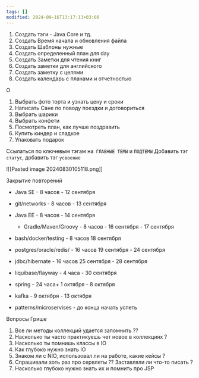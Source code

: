 ```yaml
---
tags: []
modified: 2024-09-16T13:17:13+03:00
---
```

1) Создать тэги - Java Core и тд.
2) Создать Время начала и обновления файла
3) Создать Шаблоны нужные
4) Создать определенный план для day
5) Создать Заметки для чтения книг
6) Создать заметки для английского
7) Создать заметку с целями 
8) Создать календарь с планами и отчетностью


О
1) Выбрать фото торта и узнать цену и сроки 
2) Написать Сане по поводу поездки и договориться 
3) Выбрать шарики 
4) Выбрать конфети 
5) Посмотреть план, как лучше поздравить 
6) Купить киндер и сладкое 
7) Упаковать подарок

Ссылаться по ключевым тэгам на` ГЛАВНЫЕ ТЕМЫ` и `ПОДТЕМЫ`
Добавить тэг `статус`, добавить тэг `усвоение`

![[Pasted image 20240830105118.png]]




Закрытие повторений 
- Java SE - 8 часов - 12 сентября 
- git/networks - 8 часов - 13 сентября 
- Java EE - 8 часов - 14 сентября 

	-  Gradle/Maven/Groovy - 8 часов - 16 сентября - 17 сентября 
- bash/docker/testing - 8 часов  18 сентября 

- postgres/oracle/redis/ - 16 часов 19 сентября -  24 сентября 
- jdbc/hibernate - 16 часов  25 сентября - 28 сентября 
-  liquibase/flayway - 4 часа  - 30 сентября
- spring - 24 часа+  1 октября - 8 октября  
-  kafka - 9 октября - 13 октября 
- patterns/microservises - до конца начать успеть 




Вопросы Грише 
1) Все ли методы коллекций удается запомнить ??
2) Насколько ты часто практикуешь чет новое в коллекциях ?
3) Насколько ты помнишь классы в IO 
4) Как глубоко нужно знать IO 
5) Знаком ли с NIO, использовал ли на работе, какие кейсы ?
6) Спрашивали хоть раз про сервлеты ?? Заставляли ли что-то писать ?
7) Насколько глубоко нужно знать их и помнить про JSP 